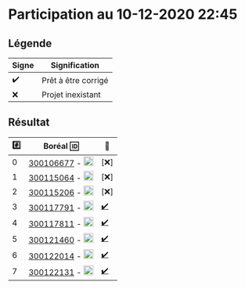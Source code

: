 # Participation au 10-12-2020 22:45

## Légende

| Signe              | Signification                 |
|--------------------|-------------------------------|
| :heavy_check_mark: | Prêt à être corrigé           |
| :x:                | Projet inexistant             |

## Résultat

|:hash:| Boréal :id:                | :100:              |
|------|----------------------------|--------------------|
| 0 | [300106677](../300106677) - <image src='https://avatars0.githubusercontent.com/u/71027895?s=460&v=4' width=20 height=20></image> | [:x:] |
| 1 | [300115064](../300115064) - <image src='https://avatars0.githubusercontent.com/u/72874987?s=460&v=4' width=20 height=20></image> | [:x:] |
| 2 | [300115206](../300115206) - <image src='https://avatars0.githubusercontent.com/u/73952068?s=460&v=4' width=20 height=20></image> | [:x:] |
| 3 | [300117791](../300117791) - <image src='https://avatars0.githubusercontent.com/u/73952191?s=460&v=4' width=20 height=20></image> | [:heavy_check_mark:](../300117791.md) |
| 4 | [300117811](../300117811) - <image src='https://avatars0.githubusercontent.com/u/71027809?s=460&v=4' width=20 height=20></image> | [:heavy_check_mark:](../300117811.md) |
| 5 | [300121460](../300121460) - <image src='https://avatars0.githubusercontent.com/u/71027883?s=460&v=4' width=20 height=20></image> | [:heavy_check_mark:](../300121460.md) |
| 6 | [300122014](../300122014) - <image src='https://avatars0.githubusercontent.com/u/71392439?s=460&v=4' width=20 height=20></image> | [:heavy_check_mark:](../300122014.md) |
| 7 | [300122131](../300122131) - <image src='https://avatars0.githubusercontent.com/u/71394111?s=460&v=4' width=20 height=20></image> | [:heavy_check_mark:](../300122131.md) |
